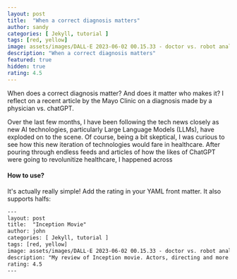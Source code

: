 ```yaml
---
layout: post
title:  "When a correct diagnosis matters"
author: sandy
categories: [ Jekyll, tutorial ]
tags: [red, yellow]
image: assets/images/DALL·E 2023-06-02 00.15.33 - doctor vs. robot analyzing data.png
description: "When a correct diagnosis matters"
featured: true
hidden: true
rating: 4.5
---
```


When does a correct diagnosis matter?  And does it matter who makes it?  I reflect on a recent article by the Mayo Clinic on a diagnosis made by a physician vs. chatGPT.

Over the last few months, I have been following the tech news closely as new AI technologies, particularly Large Language Models (LLMs), have exploded on to the scene.  Of course, being a bit skeptical, I was curious to see how this new iteration of technologies would fare in healthcare.  After pouring through endless feeds and articles of how the likes of ChatGPT were going to revolunitize healthcare, I happened across    

#### How to use?

It's actually really simple! Add the rating in your YAML front matter. It also supports halfs:

```html
---
layout: post
title:  "Inception Movie"
author: john
categories: [ Jekyll, tutorial ]
tags: [red, yellow]
image: assets/images/DALL·E 2023-06-02 00.15.33 - doctor vs. robot analyzing data.png
description: "My review of Inception movie. Actors, directing and more."
rating: 4.5
---
```
